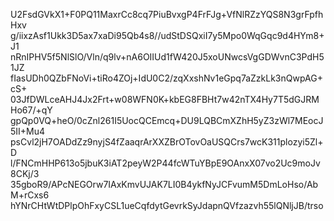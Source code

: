 U2FsdGVkX1+F0PQ11MaxrCc8cq7PiuBvxgP4FrFJg+VfNlRZzYQS8N3grFpfhHxv
g/iixzAsf1Ukk3D5ax7xaDi95Qb4s8//udStDSQxiI7y5Mpo0WqGqc9d4HYm8+J1
nRnIPHV5f5NlSlO/Vln/q9lv+nA6OIIUd1fW420J5xoUNwcsVgGDWvnC3PdH51JZ
fIasUDh0QZbFNoVi+tiRo4ZOj+IdU0C2/zqXxshNv1eGpq7aZzkLk3nQwpAG+cS+
03JfDWLceAHJ4Jx2Frt+w08WFN0K+kbEG8FBHt7w42nTX4Hy7T5dGJRMHo67/+qY
gpQp0VQ+heO/0cZnl261I5UocQCEmcq+DU9LQBCmXZhH5yZ3zWl7MEocJ5II+Mu4
psCvl2jH7OADdZz9nyjS4fZaaqrArXXZBrOTovOaUSQCrs7wcK311plozyi5Zl+D
l/FNCmHHP613o5jbuK3iAT2peyW2P44fcWTuYBpE9OAnxX07vo2Uc9moJv8CKj/3
35gboR9/APcNEGOrw7IAxKmvUJAK7LI0B4ykfNyJCFvumM5DmLoHso/AbM+rCxs6
hYNrCHtWtDPlpOhFxyCSL1ueCqfdytGevrkSyJdapnQVfzazvh55lQNljJB/trso

